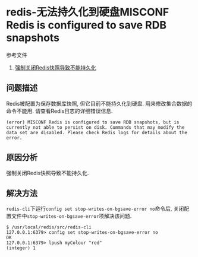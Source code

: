 # redis-无法持久化到硬盘MISCONF Redis is configured to save RDB snapshots

参考文件

1. [强制关闭Redis快照导致不能持久化](http://www.cnblogs.com/anny-1980/p/4582674.html)

## 问题描述

Redis被配置为保存数据库快照, 但它目前不能持久化到硬盘. 用来修改集合数据的命令不能用. 请查看Redis日志的详细错误信息. 

```log
(error) MISCONF Redis is configured to save RDB snapshots, but is currently not able to persist on disk. Commands that may modify the data set are disabled. Please check Redis logs for details about the error.
```

## 原因分析

强制关闭Redis快照导致不能持久化. 

## 解决方法

`redis-cli`下运行`config set stop-writes-on-bgsave-error no`命令后, 关闭配置文件中`stop-writes-on-bgsave-error`项解决该问题. 

```log
$ /usr/local/redis/src/redis-cli
127.0.0.1:6379> config set stop-writes-on-bgsave-error no
OK
127.0.0.1:6379> lpush myColour "red"
(integer) 1
```
